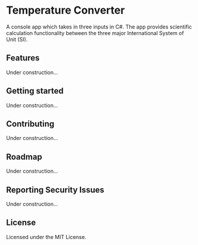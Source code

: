 # Temperature Converter
A console app which takes in three inputs in C#.
The app provides scientific calculation functionality between the three major International System of Unit (SI).

## Features
Under construction...

## Getting started
Under construction...

## Contributing
Under construction...

## Roadmap
Under construction...

## Reporting Security Issues
Under construction...

## License
Licensed under the MIT License.